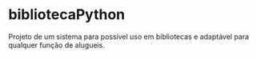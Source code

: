 # bibliotecaPython
Projeto de um sistema para possível uso em bibliotecas e adaptável para qualquer função de alugueis.
